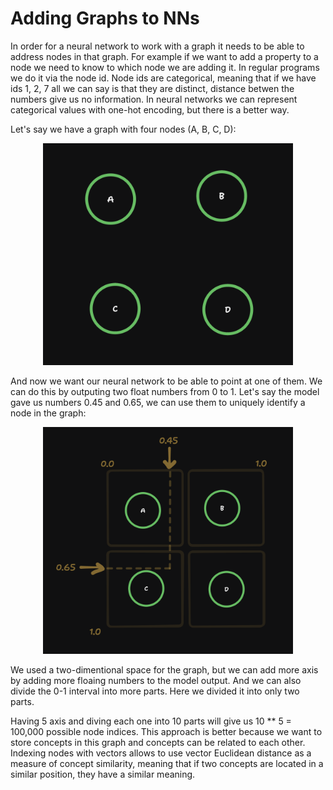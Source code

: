# Adding Graphs to NNs

In order for a neural network to work with a graph it needs to be able to address nodes in that graph.
For example if we want to add a property to a node we need to know to which node we are adding it.
In regular programs we do it via the node id. Node ids are categorical, meaning that if we have ids 1, 2, 7
all we can say is that they are distinct, distance betwen the numbers give us no information.
In neural networks we can represent categorical values with one-hot encoding, but there is a better way.

Let's say we have a graph with four nodes (A, B, C, D):

<div style="text-align: center"><img src="/assets/nn_to_graph1.png" width="400"></div>

And now we want our neural network to be able to point at one of them.
We can do this by outputing two float numbers from 0 to 1.
Let's say the model gave us numbers 0.45 and 0.65, we can use them to uniquely identify a node in the graph:

<div style="text-align: center"><img src="/assets/nn_to_graph2.png" width="400"></div>

We used a two-dimentional space for the graph, but we can add more axis by adding more floaing numbers to the model output.
And we can also divide the 0-1 interval into more parts. Here we divided it into only two parts.

Having 5 axis and diving each one into 10 parts will give us 10 ** 5 = 100,000 possible node indices.
This approach is better because we want to store concepts in this graph and concepts can be related to each other.
Indexing nodes with vectors allows to use vector Euclidean distance as a measure of concept similarity, meaning
that if two concepts are located in a similar position, they have a similar meaning.